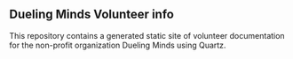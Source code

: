 

## Dueling Minds Volunteer info

This repository contains a generated static site of volunteer documentation for the non-profit organization Dueling Minds using Quartz.
